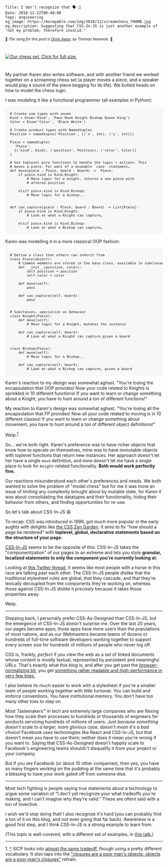     Title: I don't recognize that 🗣 🙉
    Date: 2018-12-22T00:48:00
    Tags: engineering
    og_image: https://morepablo.com/img/2018/12/screamchess_THUMB.jpg
    og_description: Suggesting that CSS-In-JS is just another example of "not my problem, therefore invalid."

<small>🎵 <em>The song for this post is <a href="https://www.youtube.com/watch?v=dSBxNuhmCiM">Drive Away</a>, by Thomas Newman.</em> 🎵</small>

<div class="caption-img-block" style="margin: 25px auto">
<a href="/img/2018/12/screamchess.jpg" target="blank">
<img src="/img/2018/12/screamchess_THUMB.jpg" alt="Our chess set. Click for full size." style="margin: 15px auto;" />
</a>
</div>

My partner Karen also writes software, and with another friend we worked
together on a screaming chess set (a player moves a piece, and a speaker would
play a sound of the piece begging for its life). We butted heads on how to model
the chess logic.

I was modeling it like a functional programmer (all examples in Python):

<pre style="font-size: .8em; background: #f7f7f7; padding: 15px;">
# Create sum types with enums
Kind = Enum('Kind', 'Pawn Rook Knight Bishop Queen King')
Color = Enum('Color', 'Black White')

# Create product types with Namedtuples
Position = namedtuple('Position', [('x', int), ('y', int)])

Piece = namedtuple(
  'Piece',
  [('kind', Kind), ('position', Position), ('color', Color)]
)

# Use toplevel pure functions to handle the logic + actions. This
# moves a piece. For want of a enumable `case` statement…
def move(piece : Piece, board : Board) ->  Piece:
    if piece.kind is Kind.Knight:
        # Move logic for a knight, returns a new piece with
        # altered position

    elsif piece.kind is Kind.Bishop:
        # Move logic for a bishop...


def can_capture(piece : Piece, board : Board) -> List[Piece]:
    if piece.kind is Kind.Knight:
        # Look at what a Knight can capture…

    elsif piece.kind is Kind.Bishop:
        # Look at what a Bishop can capture…
</pre>

Karen was modelling it in a more classical OOP fashion:

<pre style="font-size: .8em; background: #f7f7f7; padding: 15px;">
# Define a class that others can inherit from
class Piece(object):
    # Common members are stored in the base class, available to subclasses.
    def __init__(position, color):
        self.position = position
        self.color = color

    def move(self):
        pass

    def can_capture(self, board):
        pass


# Subclasses, specialize on behavior
class Knight(Piece):
    def move(self):
        # Move logic for a Knight, mutates the instance

    def can_capture(self, board):
        # Look at what a Knight can capture given a board


class Bishop(Piece):
    def move(self):
        # Move logic for a Bishop...

    def can_capture(self, board):
        # Look at what a Bishop can capture, given a board
</pre>

Karen's reaction to my design was somewhat aghast. "You're losing the
encapsulation that OOP provides! Now your code related to Knights is sprinkled 
in 10 different functions! If you want to learn or change something about a
Knight, you have to hunt around a ton of different functions!"

My reaction to Karen's design was somewhat aghast. "You're losing all the
encapsulation that FP provides! Now all your code related to moving is in 10
different classes! If you want to learn or change something about movement, you
have to hunt around a ton of different object definitions!"

Welp.<sup id="place1"><a href="#footnote1">1</a></sup>

So… we're both right. Karen's preference was to have richer objects
that know how to operate on themselves, mine was to have immutable objects with
toplevel functions that return new instances. Her approach doesn't let her have
a single `move` definition, and mine doesn't let me have a single place to look
for `Knight`-related functionality. **Both would work perfectly fine.**

Our reactions misunderstood each other's preferences and needs. We both
wanted to solve the problem of "model chess" but for me it was more an issue of
limiting any complexity brought about by mutable state, for Karen it was about
consolidating the datatypes and their functionality, hiding their behavior from
others, and finding opportunities for re-use.

So let's talk about CSS-In-JS 😄

To recap: CSS was introduced in 1996, got much more popular in the early aughts
with delights like [the CSS Zen Garden][1]. It aims to fix "how should a page be
rendered" with **toplevel, global, declarative statements based on the structure
of your page.**

[CSS-In-JS][8] seems to be the opposite of this:  CSS-In-JS takes the
"componentization" of our pages to an extreme and lets you style
**granular, localized statements to only the component you're currently looking
at.**

Looking at [this Twitter thread][2], it seems like most people with a horse in
this race are talking past each other. The CSS-In-JS people dislike that the
traditional stylesheet rules are global, that they cascade, and that they're
lexically decoupled from the components they're working on, whereas those against
CSS-In-JS dislike it _precisely_ because it takes those properties away.

Welp.

---

Stepping back, I personally prefer CSS-As-Designed than CSS-In-JS, but the
emergence of CSS-In-JS doesn't surprise me. Over the last 20 years, our pages
became apps, those apps have more users than the populations of most nations,
and as our Webmasters became teams of dozens or hundreds of full-time software
developers working together to support every screen size for hundreds of
millions of people who never log off.

CSS is, frankly, _perfect_ if you view the web as a set of linked documents
whose content is mostly textual, represented by persistent and meaningful URLs.
That's exactly what this blog is, and after you get past the
[browser-normalizing bit][3], you get [something rather readable and
high-performance in very few lines.][4]

I also believe its much easier to work with a stylesheet if you're a smaller
team of people working together with little turnover. You can build and enforce
conventions. You have institutional memory. You don't have too many other toes
to step on.

Most Tastemakers™ in tech are extremely large companies who are flexing how they
scale their processes to hundreds or thousands of engineers for products
servicing hundreds of millions of users. _Just because something doesn't scale
to a larger, more glorious case, doesn't mean it's a bad choice!_ Facebook uses
technologies like React and CSS-In-JS, but that doesn't mean you have to use
them; neither does it mean you're wrong if you want to. Saying that
CSS-As-Designed doesn't happily scale to Facebook's engineering teams shouldn't
disqualify it from your project or your company.

But if you _are_ Facebook (or about 10 other companies), then yes, you have so
many fingers working on the pudding at the same time that it's probably a
blessing to have your work gated off from someone else.

---

Most tech fighting is people saying true statements about a technology to argue
some variation of "I don't yet recognize your what tradeoffs you're making, and
I can't imagine why they're valid." These are oftenl said with a ton of
invective.

I wish we'd stop doing that! I also recognize it's hard (you can probably find
a ton of it on this blog, and not even going that far back). Awareness is a
good first step, and I think CSS-In-JS is a strong example to learn from.

(This topic is well-covered, with a different set of examples, in [this
talk.][5])

---
<span id="footnote1">1.</span> <a href="#place1"><strong>^</strong></a>
SICP looks into [almost the same tradeoff][6], though using a pretty different
vocabulary. It also taps into the ["closures are a poor man's objects; objects
are a poor man's closures"][7] refrain.


   [1]: http://www.csszengarden.com/
   [2]: https://twitter.com/bloodyowl/status/1074642042213593089
   [3]: https://github.com/pablo-meier/Pablog/blob/master/static/css/morepablo.css#L11-L450
   [4]: https://github.com/pablo-meier/Pablog/blob/master/static/css/morepablo.css#L456-L531
   [5]: https://www.destroyallsoftware.com/talks/ideology
   [6]: https://mitpress.mit.edu/sites/default/files/sicp/full-text/book/book-Z-H-17.html#%_sec_2.4.3
   [7]: https://people.csail.mit.edu/gregs/ll1-discuss-archive-html/msg03277.html
   [8]: https://hackernoon.com/all-you-need-to-know-about-css-in-js-984a72d48ebc
